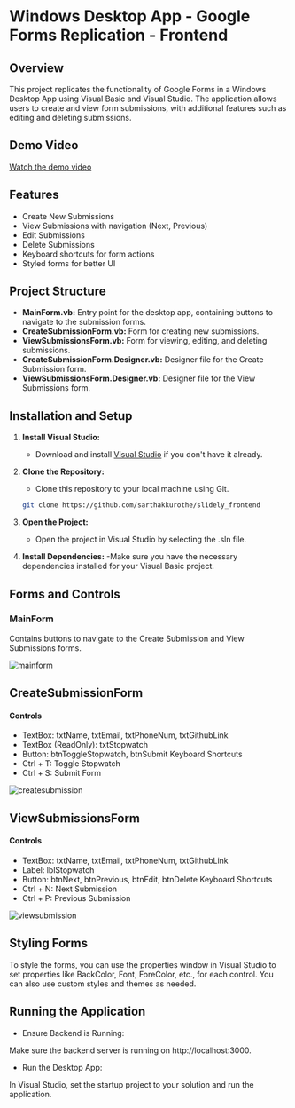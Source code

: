 # Windows Desktop App - Google Forms Replication - Frontend

## Overview

This project replicates the functionality of Google Forms in a Windows Desktop App using Visual Basic and Visual Studio. The application allows users to create and view form submissions, with additional features such as editing and deleting submissions.

## Demo Video

[Watch the demo video](https://drive.google.com/file/d/1yl87NZj6ioXUdPNHUkjgRHtoBxU7qrkJ/view?usp=sharing)

## Features

- Create New Submissions
- View Submissions with navigation (Next, Previous)
- Edit Submissions
- Delete Submissions
- Keyboard shortcuts for form actions
- Styled forms for better UI

## Project Structure

- **MainForm.vb:** Entry point for the desktop app, containing buttons to navigate to the submission forms.
- **CreateSubmissionForm.vb:** Form for creating new submissions.
- **ViewSubmissionsForm.vb:** Form for viewing, editing, and deleting submissions.
- **CreateSubmissionForm.Designer.vb:** Designer file for the Create Submission form.
- **ViewSubmissionsForm.Designer.vb:** Designer file for the View Submissions form.

## Installation and Setup

1. **Install Visual Studio:**
   - Download and install [Visual Studio](https://visualstudio.microsoft.com/) if you don't have it already.

2. **Clone the Repository:**
   - Clone this repository to your local machine using Git.
   ```bash
   git clone https://github.com/sarthakkurothe/slidely_frontend
   ```

3. **Open the Project:**
   - Open the project in Visual Studio by selecting the .sln file.

4. **Install Dependencies:**
   -Make sure you have the necessary dependencies installed for your Visual Basic project.

## Forms and Controls

### MainForm
Contains buttons to navigate to the Create Submission and View Submissions forms.

![mainform](https://github.com/sarthakkurothe/slidely_frontend/assets/86231596/ba29cbdc-cd48-4b16-b1e3-857e661ed402)

## CreateSubmissionForm

#### Controls
- TextBox: txtName, txtEmail, txtPhoneNum, txtGithubLink
- TextBox (ReadOnly): txtStopwatch
- Button: btnToggleStopwatch, btnSubmit
Keyboard Shortcuts
- Ctrl + T: Toggle Stopwatch
- Ctrl + S: Submit Form

![createsubmission](https://github.com/sarthakkurothe/slidely_frontend/assets/86231596/0721cad3-f9f3-4758-a2f9-4a296881aa43)

## ViewSubmissionsForm

#### Controls
- TextBox: txtName, txtEmail, txtPhoneNum, txtGithubLink
- Label: lblStopwatch
- Button: btnNext, btnPrevious, btnEdit, btnDelete
Keyboard Shortcuts
- Ctrl + N: Next Submission
- Ctrl + P: Previous Submission

![viewsubmission](https://github.com/sarthakkurothe/slidely_frontend/assets/86231596/ac46eb22-e0b0-4322-8b2c-7cf654587969)

## Styling Forms
To style the forms, you can use the properties window in Visual Studio to set properties like BackColor, Font, ForeColor, etc., for each control. You can also use custom styles and themes as needed.

## Running the Application

- Ensure Backend is Running:

Make sure the backend server is running on http://localhost:3000.

- Run the Desktop App:

In Visual Studio, set the startup project to your solution and run the application.


